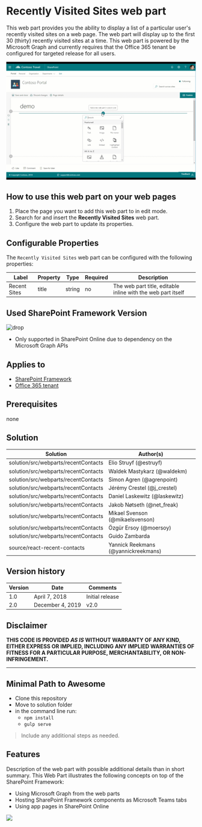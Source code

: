 # Recently Visited Sites web part

This web part provides you the ability to display a list of a particular user's recently visited sites on a web page. The web part will display up to the first 30 (thirty) recently visited sites at a time. This web part is powered by the Microsoft Graph and currently requires that the Office 365 tenant be configured for targeted release for all users.

![Recently Visited Sites](../../assets/images/components/part-recently-visited-sites.gif)

## How to use this web part on your web pages

1. Place the page you want to add this web part to in edit mode.
2. Search for and insert the **Recently Visited Sites** web part.
3. Configure the web part to update its properties.

## Configurable Properties

The `Recently Visited Sites` web part can be configured with the following properties:

| Label | Property | Type | Required | Description |
| ---- | ---- | ---- | ---- | ---- |
| Recent Sites | title | string | no | The web part title, editable inline with the web part itself |

## Used SharePoint Framework Version

![drop](https://img.shields.io/badge/version-1.9.1-green.svg)

* Only supported in SharePoint Online due to dependency on the Microsoft Graph APIs

## Applies to

* [SharePoint Framework](https:/dev.office.com/sharepoint)
* [Office 365 tenant](https://dev.office.com/sharepoint/docs/spfx/set-up-your-development-environment)

## Prerequisites

none

## Solution

Solution|Author(s)
--------|---------
solution/src/webparts/recentContacts | Elio Struyf (@estruyf)
solution/src/webparts/recentContacts | Waldek Mastykarz (@waldekm)
solution/src/webparts/recentContacts | Simon Agren (@agrenpoint)
solution/src/webparts/recentContacts | Jérémy Crestel (@j_crestel)
solution/src/webparts/recentContacts | Daniel Laskewitz (@laskewitz)
solution/src/webparts/recentContacts | Jakob Nøtseth (@net_freak)
solution/src/webparts/recentContacts | Mikael Svenson (@mikaelsvenson)
solution/src/webparts/recentContacts | Özgür Ersoy (@moersoy)
solution/src/webparts/recentContacts | Guido Zambarda
source/react-recent-contacts | Yannick Reekmans (@yannickreekmans)

## Version history

Version|Date|Comments
-------|----|--------
1.0|April 7, 2018|Initial release
2.0|December 4, 2019|v2.0

## Disclaimer

**THIS CODE IS PROVIDED *AS IS* WITHOUT WARRANTY OF ANY KIND, EITHER EXPRESS OR IMPLIED, INCLUDING ANY IMPLIED WARRANTIES OF FITNESS FOR A PARTICULAR PURPOSE, MERCHANTABILITY, OR NON-INFRINGEMENT.**

---

## Minimal Path to Awesome

* Clone this repository
* Move to solution folder
* in the command line run:
  * `npm install`
  * `gulp serve`

> Include any additional steps as needed.

## Features

Description of the web part with possible additional details than in short summary. 
This Web Part illustrates the following concepts on top of the SharePoint Framework:

* Using Microsoft Graph from the web parts
* Hosting SharePoint Framework components as Microsoft Teams tabs
* Using app pages in SharePoint Online

<img src="https://telemetry.sharepointpnp.com/sp-starter-kit/source/react-recently-visited-sites" />
